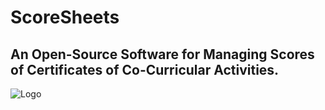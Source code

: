 # ScoreSheets
## An Open-Source Software for Managing Scores of Certificates of Co-Curricular Activities.
![Logo](https://user-images.githubusercontent.com/36796068/216495907-bacfde09-d0e4-405b-ace6-2b9e37c5bc35.png)
<br>
# 
